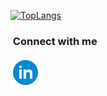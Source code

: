 [![TopLangs](https://github-readme-stats.vercel.app/api/top-langs/?username=edwardglockner&theme=dracula&layout=compact&&count-private=true)](https://github.com/edwardglockner/github-readme-stats)

<h3> &nbsp;Connect with me </h3>

<a href="https://www.linkedin.com/in/edwardglockner/"><img src="https://github.com/sarthak77/sarthak77/blob/master/icons/icons8-linkedin-circled-48.png" alt="LinkedIn"></a> &nbsp; &nbsp;

<p align="center">
</p>


